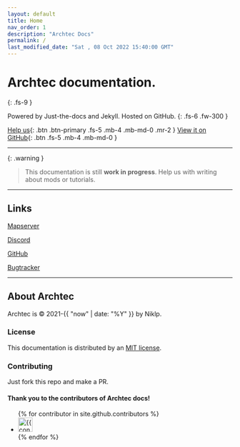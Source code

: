 ```yaml
---
layout: default
title: Home
nav_order: 1
description: "Archtec Docs"
permalink: /
last_modified_date: "Sat , 08 Oct 2022 15:40:00 GMT"
---
```


# Archtec documentation.
{: .fs-9 }

Powered by Just-the-docs and Jekyll. Hosted on GitHub.
{: .fs-6 .fw-300 }

[Help us](#getting-started){: .btn .btn-primary .fs-5 .mb-4 .mb-md-0 .mr-2 } [View it on GitHub](https://github.com/Archtec-io/docs){: .btn .fs-5 .mb-4 .mb-md-0 }

---

{: .warning }
> This documentation is still **work in progress**.
> Help us with writing about mods or tutorials.

---

## Links

[Mapserver](http://map.archtec.freemyip.com)

[Discord](https://discord.gg/txCMTMwBWm)

[GitHub](https://github.com/Archtec-io)

[Bugtracker](https://github.com/Archtec-io/bugtracker/issues)

---

## About Archtec

Archtec is &copy; 2021-{{ "now" | date: "%Y" }} by Niklp.

### License

This documentation is distributed by an [MIT license](https://en.wikipedia.org/wiki/MIT_License).

### Contributing

Just fork this repo and make a PR.

#### Thank you to the contributors of Archtec docs!

<ul class="list-style-none">
{% for contributor in site.github.contributors %}
  <li class="d-inline-block mr-1">
     <a href="{{ contributor.html_url }}"><img src="{{ contributor.avatar_url }}" width="32" height="32" alt="{{ contributor.login }}"/></a>
  </li>
{% endfor %}
</ul>
